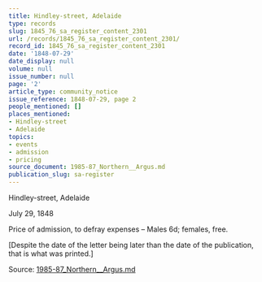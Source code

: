 ```yaml
---
title: Hindley-street, Adelaide
type: records
slug: 1845_76_sa_register_content_2301
url: /records/1845_76_sa_register_content_2301/
record_id: 1845_76_sa_register_content_2301
date: '1848-07-29'
date_display: null
volume: null
issue_number: null
page: '2'
article_type: community_notice
issue_reference: 1848-07-29, page 2
people_mentioned: []
places_mentioned:
- Hindley-street
- Adelaide
topics:
- events
- admission
- pricing
source_document: 1985-87_Northern__Argus.md
publication_slug: sa-register
---
```


Hindley-street, Adelaide

July 29, 1848

Price of admission, to defray expenses – Males 6d; females, free.

[Despite the date of the letter being later than the date of the publication, that is what was printed.]

Source: [1985-87_Northern__Argus.md](/downloads/markdown/1985-87_Northern__Argus.md)
